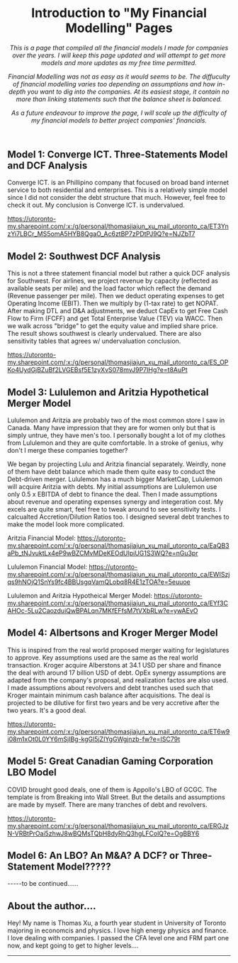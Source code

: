 <header>

<!--
  <<< Author notes: Course header >>>
  Include a 1280×640 image, course title in sentence case, and a concise description in emphasis.
  In your repository settings: enable template repository, add your 1280×640 social image, auto delete head branches.
  Add your open source license, GitHub uses MIT license.
-->

# Introduction to "My Financial Modelling" Pages

_This is a page that compiled all the financial models I made for companies over the years. I will keep this page updated and will attempt to get more models and more updates as my free time permitted._

_Financial Modelling was not as easy as it would seems to be. The diffuculty of financial modelling varies too depending on assumptions and how in-depth you want to dig into the companies. At its easiest stage, it contain no more than linking statements such that the balance sheet is balanced._

  _As a future endeavour to improve the page, I will scale up the difficulty of my financial models to better project companies' financials._

</header>

<!--
  <<< Author notes: Step 1 >>>
  Choose 3-5 steps for your course.
  The first step is always the hardest, so pick something easy!
  Link to docs.github.com for further explanations.
  Encourage users to open new tabs for steps!
-->

## Model 1: Converge ICT. Three-Statements Model and DCF Analysis

Converge ICT. is an Phillipino company that focused on broad band internet service to both residential and enterprises. This is a relatively simple model since I did not consider the debt structure that much. However, feel free to check it out. My conclusion is Converge ICT. is undervalued.

https://utoronto-my.sharepoint.com/:x:/g/personal/thomasjiajun_xu_mail_utoronto_ca/ET3YnzYi7LBCr_MS5omA5HYB8QgaO_Ac6ztBP7zPDtPJ9Q?e=NJZbT7

## Model 2: Southwest DCF Analysis

This is not a three statement financial model but rather a quick DCF analysis for Southwest. For airlines, we project revenue by capacity (reflected as available seats per mile) and the load factor which reflect the demand (Revenue passenger per mile). Then we deduct operating expenses to get Operating Income (EBIT). Then we multiply by (1-tax rate) to get NOPAT. After making DTL and D&A adjustments, we deduct CapEx to get Free Cash Flow to Firm (FCFF) and get Total Enterprise Value (TEV) via WACC. Then we walk across "bridge" to get the equity value and implied share price. The result shows southwest is clearly undervalued. There are also sensitivity tables that agrees w/ undervaluation conclusion.

https://utoronto-my.sharepoint.com/:x:/g/personal/thomasjiajun_xu_mail_utoronto_ca/ES_OPKo4UydGjBZuBf2LVGEBsf5E1zyXvS078mvJ9P7IHg?e=t8AuPt


## Model 3: Lululemon and Aritzia Hypothetical Merger Model
Lululemon and Aritzia are probably two of the most common store I saw in Canada. Many have impression that they are for women only but that is simply untrue, they have men's too. I personally bought a lot of my clothes from Lululemon and they are quite comfortable. In a stroke of genius, why don't I merge these companies together?


We began by projecting Lulu and Aritzia financial separately. Weirdly, none of them have debt balance which made them quite easy to conduct the Debt-driven merger. Lululemon has a much bigger MarketCap, Lululemon will acquire Aritzia with debts. My initial assumptions are Lululemon use only 0.5 x EBITDA of debt to finance the deal. Then I made assumptions about revenue and operating expenses synergy and integeration cost. My excels are quite smart, feel free to tweak around to see sensitivity tests. I calcualted Accretion/Dilution Ratios too. I designed several debt tranches to make the model look more complicated.

Aritzia Financial Model: 
https://utoronto-my.sharepoint.com/:x:/g/personal/thomasjiajun_xu_mail_utoronto_ca/EaQB3aPb_tNJvuktLx4eP9wBZCMvMDeKEOdUIpiUG1S3WQ?e=nGu3pr

Lululemon Financial Model:
https://utoronto-my.sharepoint.com/:x:/g/personal/thomasjiajun_xu_mail_utoronto_ca/EWISzjqs9hNOjQ1SnYs9fc4BBUsgqVamQLobq8R4E1zTOA?e=5euuoe

Lululemon and Aritzia Hypotheical Merger Model:
https://utoronto-my.sharepoint.com/:x:/g/personal/thomasjiajun_xu_mail_utoronto_ca/EYf3CAHOc-5Lu2CaozduiQwBPALqn7MKfEFfsM7tVXbRLw?e=ywAEvO

## Model 4: Albertsons and Kroger Merger Model
This is inspired from the real world proposed merger waiting for legislatures to approve. Key assumptions used are the same as the real world transaction. Kroger acquire Alberstons at 34.1 USD per share and finance the deal with around 17 billion USD of debt. OpEx synergy assumptions are adapted from the company's proposal, and realization factos are also used. I made assumptions about revolvers and debt tranches used such that Kroger maintain minimum cash balance after acquisitions. The deal is projected to be dilutive for first two years and be very accretive after the two years. It's a good deal.

https://utoronto-my.sharepoint.com/:x:/g/personal/thomasjiajun_xu_mail_utoronto_ca/ET6w9i08m1xOt0L0YY6mSjIBg-kgGl5jZIYgGWgjnzb-fw?e=ISC79t

## Model 5: Great Canadian Gaming Corporation LBO Model
COVID brought good deals, one of them is Appollo's LBO of GCGC. The template is from Breaking into Wall Street. But the details and assumptions are made by myself. There are many tranches of debt and revolvers.

https://utoronto-my.sharepoint.com/:x:/g/personal/thomasjiajun_xu_mail_utoronto_ca/ERGJzN-VRBtPrOai5zhwJ8wBQMsTQbH8dyRhQ3hgLFColQ?e=OgBBY6


## Model 6: An LBO? An M&A? A DCF? or Three-Statement Model?????
-----to be continued......

## About the author....
Hey! My name is Thomas Xu, a fourth year student in University of Toronto majoring in economcis and physics. I love high energy physics and finance. I love dealing with companies. I passed the CFA level one and FRM part one now, and kept going to get to higher levels.... 


<footer>

<!--
  <<< Author notes: Footer >>>
  Add a link to get support, GitHub status page, code of conduct, license link.
-->

---

</footer>
